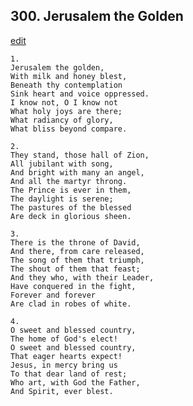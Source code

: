 
## 300.  Jerusalem the Golden
[edit](https://docs.google.com/document/d/1vDF-t9JlaDOzL4yRqbE0c7PzwnlDu_QG/edit?mode=html)



    1.
    Jerusalem the golden, 
    With milk and honey blest, 
    Beneath thy contemplation 
    Sink heart and voice oppressed. 
    I know not, O I know not 
    What holy joys are there; 
    What radiancy of glory, 
    What bliss beyond compare. 

    2.
    They stand, those hall of Zion, 
    All jubilant with song, 
    And bright with many an angel, 
    And all the martyr throng. 
    The Prince is ever in them, 
    The daylight is serene; 
    The pastures of the blessed 
    Are deck in glorious sheen. 

    3.
    There is the throne of David, 
    And there, from care released, 
    The song of them that triumph, 
    The shout of them that feast; 
    And they who, with their Leader, 
    Have conquered in the fight, 
    Forever and forever 
    Are clad in robes of white. 

    4.
    O sweet and blessed country, 
    The home of God's elect! 
    O sweet and blessed country, 
    That eager hearts expect! 
    Jesus, in mercy bring us 
    To that dear land of rest; 
    Who art, with God the Father, 
    And Spirit, ever blest.
